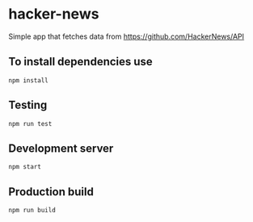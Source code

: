 # hacker-news

Simple app that fetches data from https://github.com/HackerNews/API

## To install dependencies use

```
npm install
```

## Testing

```
npm run test
```

## Development server

```
npm start
```

## Production build

```
npm run build
```
